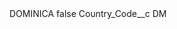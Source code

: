 <?xml version="1.0" encoding="UTF-8"?>
<CustomMetadata xmlns="http://soap.sforce.com/2006/04/metadata" xmlns:xsi="http://www.w3.org/2001/XMLSchema-instance" xmlns:xsd="http://www.w3.org/2001/XMLSchema">
    <label>DOMINICA</label>
    <protected>false</protected>
    <values>
        <field>Country_Code__c</field>
        <value xsi:type="xsd:string">DM</value>
    </values>
</CustomMetadata>
